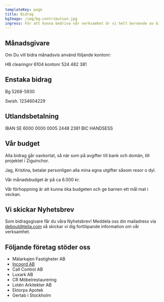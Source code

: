 ```yaml
---
templateKey: page
title: Bidrag
bgImage: /img/bg-contribution.jpg
ingress: För att kunna bedriva vår verksamhet är vi helt beroende av bidrag.
---
```

## Månadsgivare

Om Du vill bidra månadsvis använd följande kontonr: 

HB clearingnr 6104 kontonr 524 482 381

## Enstaka bidrag

Bg 5268-5930

Swish. 1234604229

## Utlandsbetalning

IBAN SE 6000 0000 0005 2448 2381        BIC HANDSESS

## Vår budget

Alla bidrag går oavkortat, så när som på avgifter till bank och domän, till projektet i Ziguinchor. 

Jag, Kristina, betalar personligen alla mina egna utgifter såsom resor o dyl. 

Vår månadsbudget är på ca 6.000 kr.

Vår förhoppning är att kunna öka budgeten och ge barnen ett mål mat i veckan.

## Vi skickar Nyhetsbrev

Som bidragsgivare får du våra Nyhetsbrev! Meddela oss din mailadress via debout@telia.com så skickar vi dig fortlöpande information om vår verksamhet. 

## Följande företag stöder oss

* Mälarkajen Fastigheter AB
* [Incoord AB](https://www.incoord.se/)
* Call Control AB
* Luxark AB
* CR Möbelrestaurering 
* Lotén Arkitekter AB
* Ektorps Apotek
* Gertab i Stockholm
